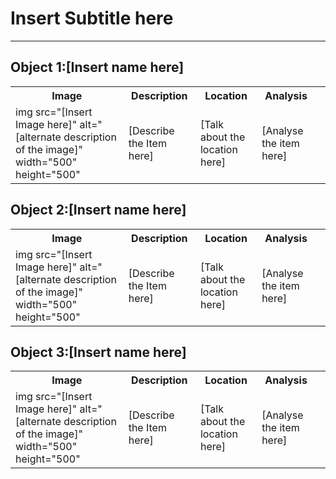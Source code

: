 <html>
<CSS>
<head>
 <link rel="stylesheet" href="styles.css">
 <title>Insert name here</title>
 <link rel="icon" type="image/x-icon" href="/images/favicon.ico">
<style>
table {
  border-collapse: collapse;
  width: 100%;
}

th, td {
  text-align: left;
  padding: 8px;
}

tr:nth-child(even) {
  background-color: #D6EEEE;
}
</style>
</head>
<body>
<h1>Insert Subtitle here</h1>
<hr>
<h2>Object 1:[Insert name here]</h2>
<table>
<tr>
<th>Image</th>
<th>Description</th>
<th>Location</th>
<th>Analysis</th>
</tr>
<tr>
<td>img src="[Insert Image here]" alt="[alternate description of the image]" width="500" height="500"</td>
<td><p>[Describe the Item here]<p></td>
<td><p>[Talk about the location here]<p></td>
<td><p>[Analyse the item here]<p><td>
</tr>
</table>
</body>
<body>
<h2>Object 2:[Insert name here]</h2>
<table>
<tr>
<th>Image</th>
<th>Description</th>
<th>Location</th>
<th>Analysis</th>
</tr>
<tr>
<td>img src="[Insert Image here]" alt="[alternate description of the image]" width="500" height="500"</td>
<td><p>[Describe the Item here]<p></td>
<td><p>[Talk about the location here]<p></td>
<td><p>[Analyse the item here]<p><td>
</tr>
</table>
</body>
<body>
<h2>Object 3:[Insert name here]</h2>
<table>
<tr>
<th>Image</th>
<th>Description</th>
<th>Location</th>
<th>Analysis</th>
</tr>
<tr>
<td>img src="[Insert Image here]" alt="[alternate description of the image]" width="500" height="500" </td>
<td><p>[Describe the Item here]<p></td>
<td><p>[Talk about the location here]<p></td>
<td><p>[Analyse the item here]<p><td>
</tr>
</table>
</body>
</CSS>
</html>
